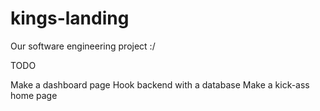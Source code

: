 # kings-landing
Our software engineering project :/
 
 
 TODO
 
Make a dashboard page
Hook backend with a database
Make a kick-ass home page
